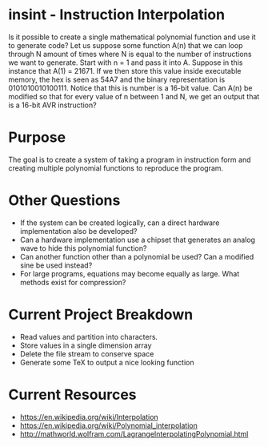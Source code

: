 # insint - Instruction Interpolation
Is it possible to create a single mathematical polynomial function and use it to generate code? Let us suppose some function A(n) that we can loop through N amount of times where N is equal to the number of instructions we want to generate. Start with n = 1 and pass it into A. Suppose in this instance that A(1) = 21671. If we then store this value inside executable memory, the hex is seen as 54A7 and the binary representation is 0101010010100111. Notice that this is number is a 16-bit value. Can A(n) be modified so that for every value of n between 1 and N, we get an output that is a 16-bit AVR instruction?

# Purpose
The goal is to create a system of taking a program in instruction form and creating multiple polynomial functions to reproduce the program.

# Other Questions
+ If the system can be created logically, can a direct hardware implementation also be developed?
+ Can a hardware implementation use a chipset that generates an analog wave to hide this polynomial function?
+ Can another function other than a polynomial be used? Can a modified sine be used instead?
+ For large programs, equations may become equally as large. What methods exist for compression?

# Current Project Breakdown
+ Read values and partition into characters.
+ Store values in a single dimension array
+ Delete the file stream to conserve space
+ Generate some TeX to output a nice looking function

# Current Resources
+ https://en.wikipedia.org/wiki/Interpolation
+ https://en.wikipedia.org/wiki/Polynomial_interpolation
+ http://mathworld.wolfram.com/LagrangeInterpolatingPolynomial.html
